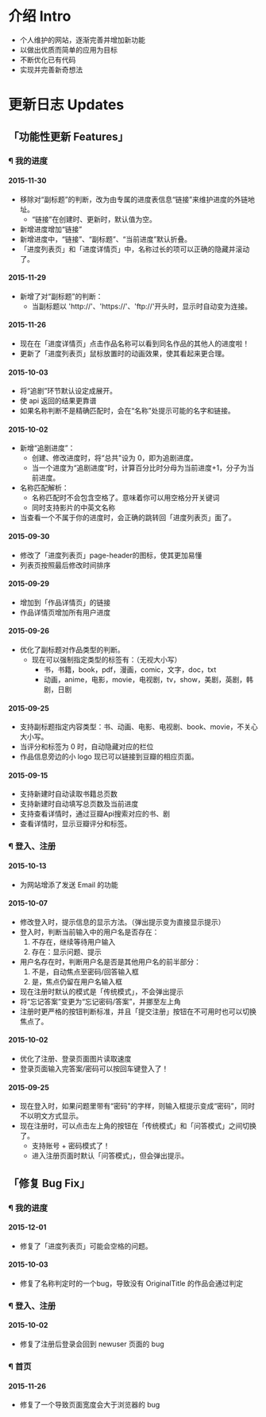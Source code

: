 # 介绍 Intro
- 个人维护的网站，逐渐完善并增加新功能
- 以做出优质而简单的应用为目标
- 不断优化已有代码
- 实现并完善新奇想法

# 更新日志 Updates
## 「功能性更新 Features」
### ¶ 我的进度
#### 2015-11-30
- 移除对“副标题”的判断，改为由专属的进度表信息“链接”来维护进度的外链地址。
    - “链接”在创建时、更新时，默认值为空。
- 新增进度增加“链接”
- 新增进度中，“链接”、“副标题”、“当前进度”默认折叠。
- 「进度列表页」和「进度详情页」中，名称过长的项可以正确的隐藏并滚动了。

#### 2015-11-29
- 新增了对“副标题”的判断：
    - 当副标题以 'http://'、'https://'、'ftp://'开头时，显示时自动变为连接。

#### 2015-11-26
- 现在在「进度详情页」点击作品名称可以看到同名作品的其他人的进度啦！
- 更新了「进度列表页」鼠标放置时的动画效果，使其看起来更合理。

#### 2015-10-03
- 将“追剧”环节默认设定成展开。
- 使 api 返回的结果更靠谱
- 如果名称判断不是精确匹配时，会在“名称”处提示可能的名字和链接。

#### 2015-10-02
- 新增“追剧进度”：
    - 创建、修改进度时，将“总共"设为 0，即为追剧进度。
    - 当一个进度为“追剧进度”时，计算百分比时分母为当前进度+1，分子为当前进度。
- 名称匹配解析：
    - 名称匹配时不会包含空格了。意味着你可以用空格分开关键词
    - 同时支持影片的中英文名称
- 当查看一个不属于你的进度时，会正确的跳转回「进度列表页」面了。

#### 2015-09-30
- 修改了「进度列表页」page-header的图标，使其更加易懂
- 列表页按照最后修改时间排序

#### 2015-09-29
- 增加到「作品详情页」的链接
- 作品详情页增加所有用户进度

#### 2015-09-26
- 优化了副标题对作品类型的判断。
    - 现在可以强制指定类型的标签有：（无视大小写）
        - 书，书籍，book，pdf，漫画，comic，文字，doc，txt
        - 动画，anime，电影，movie，电视剧，tv，show，美剧，英剧，韩剧，日剧

#### 2015-09-25
- 支持副标题指定内容类型：书、动画、电影、电视剧、book、movie，不关心大小写。
- 当评分和标签为 0 时，自动隐藏对应的栏位
- 作品信息旁边的小 logo 现已可以链接到豆瓣的相应页面。

#### 2015-09-15
- 支持新建时自动读取书籍总页数
- 支持新建时自动填写总页数及当前进度
- 支持查看详情时，通过豆瓣Api搜索对应的书、剧
- 查看详情时，显示豆瓣评分和标签。

### ¶ 登入、注册
#### 2015-10-13
- 为网站增添了发送 Email 的功能

#### 2015-10-07
- 修改登入时，提示信息的显示方法。（弹出提示变为直接显示提示）
- 登入时，判断当前输入中的用户名是否存在：
    1. 不存在，继续等待用户输入
    2. 存在：显示问题、提示
- 用户名存在时，判断用户名是否是其他用户名的前半部分：
    1. 不是，自动焦点至密码/回答输入框
    2. 是，焦点仍留在用户名输入框
- 现在注册时默认的模式是「传统模式」，不会弹出提示
- 将“忘记答案”变更为“忘记密码/答案”，并挪至左上角
- 注册时更严格的按钮判断标准，并且「提交注册」按钮在不可用时也可以切换焦点了。

#### 2015-10-02
- 优化了注册、登录页面图片读取速度
- 登录页面输入完答案/密码可以按回车键登入了！

#### 2015-09-25
- 现在登入时，如果问题里带有“密码”的字样，则输入框提示变成“密码”，同时不以明文方式显示。
- 现在注册时，可以点击左上角的按钮在「传统模式」和「问答模式」之间切换了。
    - 支持账号 + 密码模式了！
    - 进入注册页面时默认「问答模式」，但会弹出提示。

## 「修复 Bug Fix」
### ¶ 我的进度
#### 2015-12-01
- 修复了「进度列表页」可能会空格的问题。

#### 2015-10-03
- 修复了名称判定时的一个bug，导致没有 OriginalTitle 的作品会通过判定

### ¶ 登入、注册
#### 2015-10-02
- 修复了注册后登录会回到 newuser 页面的 bug

### ¶ 首页
#### 2015-11-26
- 修复了一个导致页面宽度会大于浏览器的 bug
